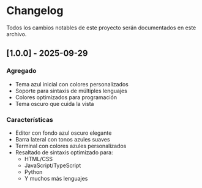 # Changelog

Todos los cambios notables de este proyecto serán documentados en este archivo.

## [1.0.0] - 2025-09-29

### Agregado
- Tema azul inicial con colores personalizados
- Soporte para sintaxis de múltiples lenguajes
- Colores optimizados para programación
- Tema oscuro que cuida la vista

### Características
- Editor con fondo azul oscuro elegante
- Barra lateral con tonos azules suaves
- Terminal con colores azules personalizados
- Resaltado de sintaxis optimizado para:
  - HTML/CSS
  - JavaScript/TypeScript
  - Python
  - Y muchos más lenguajes